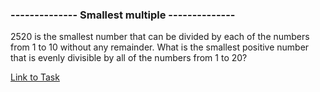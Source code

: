 ### -------------- Smallest multiple --------------
2520 is the smallest number that can be divided by each of the numbers from 1 to 10 without any remainder.
What is the smallest positive number that is evenly divisible by all of the numbers from 1 to 20?

[Link to Task](https://projecteuler.net/problem=5 "Link to Task")